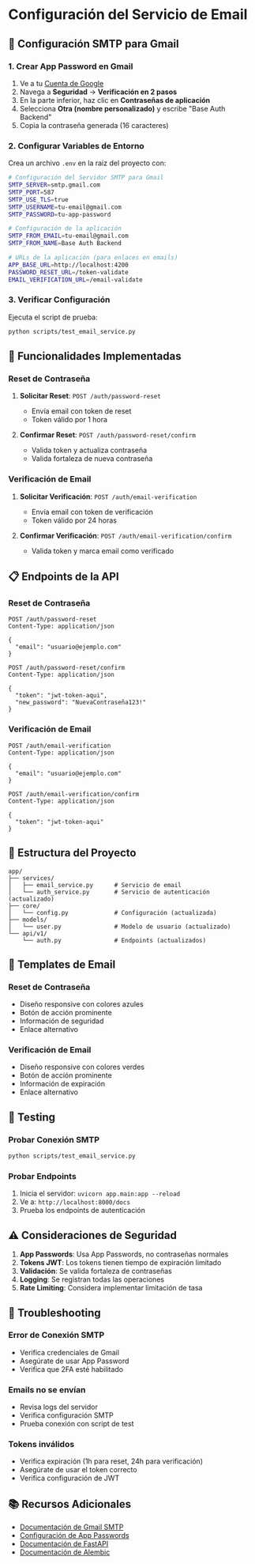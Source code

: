 # Configuración del Servicio de Email

## 📧 Configuración SMTP para Gmail

### 1. Crear App Password en Gmail

1. Ve a tu [Cuenta de Google](https://myaccount.google.com/)
2. Navega a **Seguridad** → **Verificación en 2 pasos**
3. En la parte inferior, haz clic en **Contraseñas de aplicación**
4. Selecciona **Otra (nombre personalizado)** y escribe "Base Auth Backend"
5. Copia la contraseña generada (16 caracteres)

### 2. Configurar Variables de Entorno

Crea un archivo `.env` en la raíz del proyecto con:

```bash
# Configuración del Servidor SMTP para Gmail
SMTP_SERVER=smtp.gmail.com
SMTP_PORT=587
SMTP_USE_TLS=true
SMTP_USERNAME=tu-email@gmail.com
SMTP_PASSWORD=tu-app-password

# Configuración de la aplicación
SMTP_FROM_EMAIL=tu-email@gmail.com
SMTP_FROM_NAME=Base Auth Backend

# URLs de la aplicación (para enlaces en emails)
APP_BASE_URL=http://localhost:4200
PASSWORD_RESET_URL=/token-validate
EMAIL_VERIFICATION_URL=/email-validate
```

### 3. Verificar Configuración

Ejecuta el script de prueba:

```bash
python scripts/test_email_service.py
```

## 🚀 Funcionalidades Implementadas

### Reset de Contraseña

1. **Solicitar Reset**: `POST /auth/password-reset`
   - Envía email con token de reset
   - Token válido por 1 hora

2. **Confirmar Reset**: `POST /auth/password-reset/confirm`
   - Valida token y actualiza contraseña
   - Valida fortaleza de nueva contraseña

### Verificación de Email

1. **Solicitar Verificación**: `POST /auth/email-verification`
   - Envía email con token de verificación
   - Token válido por 24 horas

2. **Confirmar Verificación**: `POST /auth/email-verification/confirm`
   - Valida token y marca email como verificado

## 📋 Endpoints de la API

### Reset de Contraseña

```http
POST /auth/password-reset
Content-Type: application/json

{
  "email": "usuario@ejemplo.com"
}
```

```http
POST /auth/password-reset/confirm
Content-Type: application/json

{
  "token": "jwt-token-aqui",
  "new_password": "NuevaContraseña123!"
}
```

### Verificación de Email

```http
POST /auth/email-verification
Content-Type: application/json

{
  "email": "usuario@ejemplo.com"
}
```

```http
POST /auth/email-verification/confirm
Content-Type: application/json

{
  "token": "jwt-token-aqui"
}
```

## 🔧 Estructura del Proyecto

```
app/
├── services/
│   ├── email_service.py      # Servicio de email
│   └── auth_service.py       # Servicio de autenticación (actualizado)
├── core/
│   └── config.py             # Configuración (actualizada)
├── models/
│   └── user.py               # Modelo de usuario (actualizado)
└── api/v1/
    └── auth.py               # Endpoints (actualizados)
```

## 📝 Templates de Email

### Reset de Contraseña
- Diseño responsive con colores azules
- Botón de acción prominente
- Información de seguridad
- Enlace alternativo

### Verificación de Email
- Diseño responsive con colores verdes
- Botón de acción prominente
- Información de expiración
- Enlace alternativo

## 🧪 Testing

### Probar Conexión SMTP
```bash
python scripts/test_email_service.py
```

### Probar Endpoints
1. Inicia el servidor: `uvicorn app.main:app --reload`
2. Ve a: `http://localhost:8000/docs`
3. Prueba los endpoints de autenticación

## ⚠️ Consideraciones de Seguridad

1. **App Passwords**: Usa App Passwords, no contraseñas normales
2. **Tokens JWT**: Los tokens tienen tiempo de expiración limitado
3. **Validación**: Se valida fortaleza de contraseñas
4. **Logging**: Se registran todas las operaciones
5. **Rate Limiting**: Considera implementar limitación de tasa

## 🐛 Troubleshooting

### Error de Conexión SMTP
- Verifica credenciales de Gmail
- Asegúrate de usar App Password
- Verifica que 2FA esté habilitado

### Emails no se envían
- Revisa logs del servidor
- Verifica configuración SMTP
- Prueba conexión con script de test

### Tokens inválidos
- Verifica expiración (1h para reset, 24h para verificación)
- Asegúrate de usar el token correcto
- Verifica configuración de JWT

## 📚 Recursos Adicionales

- [Documentación de Gmail SMTP](https://support.google.com/mail/answer/7126229)
- [Configuración de App Passwords](https://support.google.com/accounts/answer/185833)
- [Documentación de FastAPI](https://fastapi.tiangolo.com/)
- [Documentación de Alembic](https://alembic.sqlalchemy.org/) 